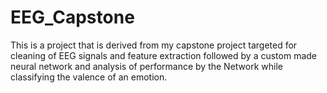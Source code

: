 # EEG_Capstone
This is a project that is derived from my capstone project targeted for cleaning of EEG signals and feature extraction followed by a custom made neural network and analysis of performance by the Network while classifying the valence of an emotion.
